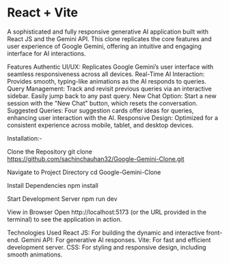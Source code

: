 # React + Vite

A sophisticated and fully responsive generative AI application built with React JS and the Gemini API. This clone replicates the core features and user experience of Google Gemini, offering an intuitive and engaging interface for AI interactions.

Features
Authentic UI/UX: Replicates Google Gemini’s user interface with seamless responsiveness across all devices.
Real-Time AI Interaction: Provides smooth, typing-like animations as the AI responds to queries.
Query Management: Track and revisit previous queries via an interactive sidebar. Easily jump back to any past query.
New Chat Option: Start a new session with the "New Chat" button, which resets the conversation.
Suggested Queries: Four suggestion cards offer ideas for queries, enhancing user interaction with the AI.
Responsive Design: Optimized for a consistent experience across mobile, tablet, and desktop devices.

Installation:-

Clone the Repository
git clone https://github.com/sachinchauhan32/Google-Gemini-Clone.git

Navigate to Project Directory
cd Google-Gemini-Clone

Install Dependencies
npm install

Start Development Server
npm run dev

View in Browser Open http://localhost:5173 (or the URL provided in the terminal) to see the application in action.

Technologies Used
React JS: For building the dynamic and interactive front-end.
Gemini API: For generative AI responses.
Vite: For fast and efficient development server.
CSS: For styling and responsive design, including smooth animations.
